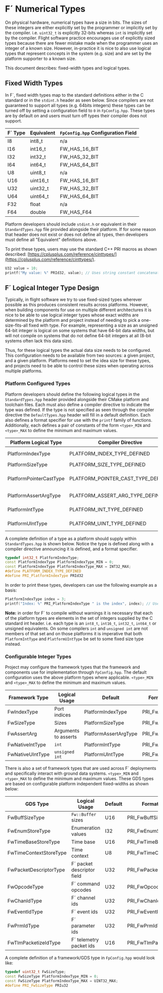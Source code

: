 # F´ Numerical Types

On physical hardware, numerical types have a size in bits. The sizes of these integers are either explicitly set by the
programmer or implicitly set by the compiler. i.e. `uint32_t` is explicitly 32-bits whereas `int` is implicitly set by
the compiler. Flight software practice encourages use of explicitly sized types because there are fewer mistake made when the
programmer uses an integer of a known size. However, in-practice it is nice to also use logical types that represent
concepts in the system (e.g. size) and are set by the platform supporter to a known size.

This document describes: fixed-width types and logical types.

## Fixed Width Types

In F´, fixed width types map to the standard definitions either in the C standard or in the `stdint.h` header as seen
below. Since compilers are not guaranteed to support all types (e.g. 64bits integers) these types can be turned off
by setting a configuration field to `0` in `FpConfig.hpp`.  These types are by default on and users must turn off types
their compiler does not support.


| F´ Type | Equivalent   | `FpConfig.hpp` Configuration Field |
|---------|--------------|------------------------------------|
| I8      | int8_t       | n/a                                |
| I16     | int16_t      | FW_HAS_16_BIT                      |
| I32     | int32_t      | FW_HAS_32_BIT                      |
| I64     | int64_t      | FW_HAS_64_BIT                      |
| U8      | uint8_t      | n/a                                |
| U16     | uint16_t     | FW_HAS_16_BIT                      |
| U32     | uint32_t     | FW_HAS_32_BIT                      |
| U64     | uint64_t     | FW_HAS_64_BIT                      |
| F32     | float        | n/a                                |
| F64     | double       | FW_HAS_F64                         |

Platform developers should include `stdint.h` or equivalent in their `StandardTypes.hpp` file provided alongside their
platform. If for some reason that header does not exist or does not define all types, then developers must define all
"Equivalent" definitions above.

To print these types, users may use the standard C++ PRI macros as shown described:
[https://cplusplus.com/reference/cinttypes/](https://cplusplus.com/reference/cinttypes/).

```c++
U32 value = 10;
printf("My value: %" PRId32, value); // Uses string constant concatenation
```

## F´ Logical Integer Type Design


Typically, in flight software we try to use fixed-sized types wherever possible as this produces consistent results
across platforms. However, when building components for use on multiple different architectures it is nice to be able
to use logical integer types whose exact widths are determined by the platform and project instead of needing
to pick  a one-size-fits-all fixed with type. For example, representing a size as an unsigned 64-bit integer is logical
on some systems that have 64-bit data widths, but will not compile on systems that do not define 64-bit integers at all
(8-bit systems often lack this data size).

Thus, for these logical types the actual data size needs to be configured. This configuration needs to be available
from two sources: a given project, and a given platform. Platforms need to set the idea size for these types, and
projects need to be able to control these sizes when operating across multiple platforms.

### Platform Configured Types

Platform developers should define the following logical types in the `StandardTypes.hpp` header provided alongside
their CMake platform and toolchain files. Each must also define a compiler directive to indicate the type was defined.
If the type is not specified as seen through the compiler directive the `DefaultTypes.hpp` header will fill in a default
definition. Each also defines a format specifier for use with the `printf` family of functions. Additionally, each
defines a pair of constants of the form `<type>_MIN` and `<type>_MAX` to define the minimum and maximum values.

| Platform Logical Type   | Compiler Directive                 | Default          | Format Specifier      | Notes                       | 
|-------------------------|------------------------------------|------------------|-----------------------|-----------------------------|
| PlatformIndexType       | PLATFORM_INDEX_TYPE_DEFINED        | PlatformIntType  | PRI_PlatformIndexType | Ports indices               | 
| PlatformSizeType        | PLATFORM_SIZE_TYPE_DEFINED         | PlatformUIntType | PRI_PlatformSizeType  | Sizes                       |
| PlatformPointerCastType | PLATFORM_POINTER_CAST_TYPE_DEFINED | PlatformIntType  | PRI_PointerCastType   | Pointers stored as integers |
| PlatformAssertArgType   | PLATFORM_ASSERT_ARG_TYPE_DEFINED   | PlatformIntType  | PRI_AssertArgType     | Argument to FW_ASSERT       |
| PlatformIntType         | PLATFORM_INT_TYPE_DEFINED          | int              | PRI_PlatformIntType   | Deprecated (see note)       |
| PlatformUIntType        | PLATFORM_UINT_TYPE_DEFINED         | unsigned int     | PRI_PlatformUIntType  | Deprecated (see note)       |

A complete definition of a type as a platform should supply within `StandardTypes.hpp` is shown below. Notice the type
is defined along with a compiler directive announcing it is defined, and a format specifier.

```c++
typedef int32_t PlatformIndexType;
const PlatformIndexType PlatformIndexType_MIN = 0;
const PlatformIndexType PlatformIndexType_MAX = INT32_MAX;
#define PLATFORM_INDEX_TYPE_DEFINED
#define PRI_PlatformIndexType PRId32
```

In order to print these types, developers can use the following example as a basis:

```c++
PlatformIndexType index = 3;
printf("Index: %" PRI_PlatformIndexType " is the index", index); // Uses string constant concatenation
```

**Note:** in order for F´ to compile without warnings it is necessary that each of the platform types are elements in
the set of integers supplied by the C standard int header. i.e. each type is an `int8_t`, `int16_t`, `int32_t`,
`int64_t` or unsigned equivalents. On some compilers `int` and `unsigned int` are not members of that set and on those
platforms it is imperative that both `PlatformIntType` and `PlatformUIntType` be set to some fixed size type instead.

### Configurable Integer Types

Project may configure the framework types that the framework and components use for implementation through
`FpConfig.hpp`. The default configuration uses the above platform types where applicable. `<type>_MIN` and `<type>_MAX`
to define the minimum and maximum values.

| Framework Type         | Logical Usage              | Default               | Format Specifier     | Notes      |
|------------------------|----------------------------|-----------------------|----------------------|------------|
| FwIndexType            | Port indices               | PlatformIndexType     | PRI_FwIndexType      |            | 
| FwSizeType             | Sizes                      | PlatformSizeType      | PRI_FwSizeType       |            |
| FwAssertArg            | Arguments to asserts       | PlatformAssertArgType | PRI_FwAssertArgType  |            |
| FwNativeIntType        | `int`                      | PlatformIntType       | PRI_FwNativeIntType  | Deprecated |
| FwNativeUIntType       | `unsigned int`             | PlatformUIntType      | PRI_FwNativeUIntType | Deprecated |

There is also a set of framework types that are used across F´ deployments and specifically interact with ground data
systems. `<type>_MIN` and `<type>_MAX` to define the minimum and maximum values. These GDS types are based on
configurable platform independent fixed-widths as shown below:

| GDS Type               | Logical Usage              | Default               | Format Specifier           |
|------------------------|----------------------------|-----------------------|----------------------------|
| FwBuffSizeType         | `Fw::Buffer` sizes         | U16                   | PRI_FwBuffSizeType         |
| FwEnumStoreType        | Enumeration values         | I32                   | PRI_FwEnumStoreType        |
| FwTimeBaseStoreType    | Time base                  | U16                   | PRI_FwTimeBaseStoreType    |
| FwTimeContextStoreType | Time context               | U8                    | PRI_FwTimeContextStoreType |
| FwPacketDescriptorType | F´ packet descriptor field | U32                   | PRI_FwPacketDescriptorType |
| FwOpcodeType           | F´ command opcodes         | U32                   | PRI_FwOpcodeType           |
| FwChanIdType           | F´ channel ids             | U32                   | PRI_FwChanIdType           |
| FwEventIdType          | F´ event ids               | U32                   | PRI_FwEventIdType          |
| FwPrmIdType            | F´ parameter ids           | U32                   | PRI_FwPrmIdType            |
| FwTlmPacketizeIdType   | F´ telemetry packet ids    | U16                   | PRI_FwTlmPacketizeIdType   |

A complete definition of a framework/GDS type in `FpConfig.hpp` would look like:

```c++
typedef uint32_t FwSizeType;
const FwSizeType PlatformIndexType_MIN = 0;
const FwSizeType PlatformIndexType_MAX = UINT32_MAX;
#define PRI_FwSizeType PRIu32
```
